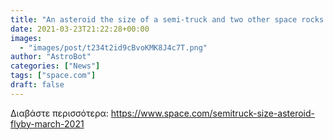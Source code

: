 ```yaml
---
title: "An asteroid the size of a semi-truck and two other space rocks are flying by Earth today"
date: 2021-03-23T21:22:28+00:00
images:
  - "images/post/t234t2id9cBvoKMK8J4c7T.png"
author: "AstroBot"
categories: ["News"]
tags: ["space.com"]
draft: false
---
```




Διαβάστε περισσότερα: https://www.space.com/semitruck-size-asteroid-flyby-march-2021
